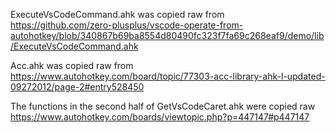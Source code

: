 ExecuteVsCodeCommand.ahk was copied raw from https://github.com/zero-plusplus/vscode-operate-from-autohotkey/blob/340867b69ba8554d80490fc323f7fa69c268eaf9/demo/lib/ExecuteVsCodeCommand.ahk

Acc.ahk was copied raw from https://www.autohotkey.com/board/topic/77303-acc-library-ahk-l-updated-09272012/page-2#entry528450

The functions in the second half of GetVsCodeCaret.ahk were copied raw https://www.autohotkey.com/boards/viewtopic.php?p=447147#p447147